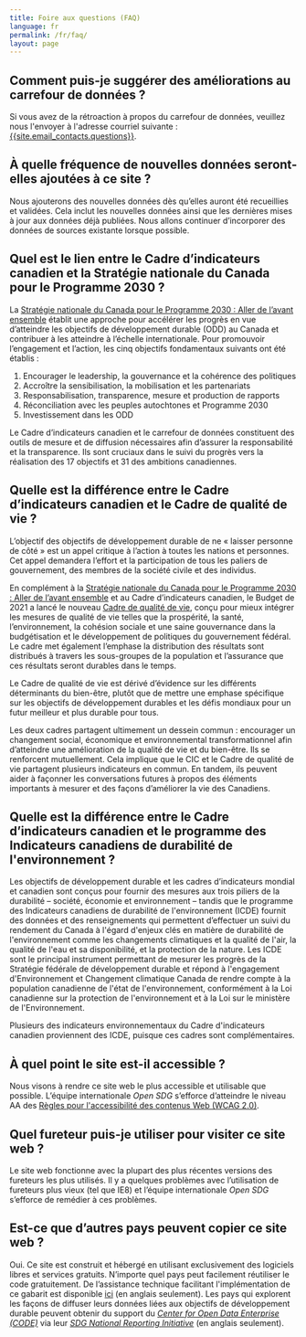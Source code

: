 ```yaml
---
title: Foire aux questions (FAQ)
language: fr
permalink: /fr/faq/
layout: page
---
```


## Comment puis-je suggérer des améliorations au carrefour de données ?

Si vous avez de la rétroaction à propos du carrefour de données, veuillez nous l'envoyer à l'adresse courriel suivante : <a href="mailto:{{site.email_contacts.questions}}">{{site.email_contacts.questions}}</a>.


## À quelle fréquence de nouvelles données seront-elles ajoutées à ce site ?

Nous ajouterons des nouvelles données dès qu’elles auront été recueillies et validées. Cela inclut les nouvelles données ainsi que les dernières mises à jour aux données déjà publiées. Nous allons continuer d’incorporer des données de sources existante lorsque possible.


## Quel est le lien entre le Cadre d’indicateurs canadien et la Stratégie nationale du Canada pour le Programme 2030 ?

La <a href="https://www.canada.ca/fr/emploi-developpement-social/programmes/programme-2030/aller-avant.html">Stratégie nationale du Canada pour le Programme 2030 : Aller de l’avant ensemble</a> établit une approche pour accélérer les progrès en vue d’atteindre les objectifs de développement durable (ODD) au Canada et contribuer à les atteindre à l’échelle internationale.
Pour promouvoir l’engagement et l’action, les cinq objectifs fondamentaux suivants ont été établis : 
1.	Encourager le leadership, la gouvernance et la cohérence des politiques
2.	Accroître la sensibilisation, la mobilisation et les partenariats
3.	Responsabilisation, transparence, mesure et production de rapports
4.	Réconciliation avec les peuples autochtones et Programme 2030
5.	Investissement dans les ODD

Le Cadre d’indicateurs canadien et le carrefour de données constituent des outils de mesure et de diffusion nécessaires afin d’assurer la responsabilité et la transparence. Ils sont cruciaux dans le suivi du progrès vers la réalisation des 17 objectifs et 31 des ambitions canadiennes.


## Quelle est la différence entre le Cadre d’indicateurs canadien et le Cadre de qualité de vie ?

L’objectif des objectifs de développement durable de ne « laisser personne de côté » est un appel critique à l’action à toutes les nations et personnes. Cet appel demandera l’effort et la participation de tous les paliers de gouvernement, des membres de la société civile et des individus.  

En complément à la <a href= "https://www.canada.ca/fr/emploi-developpement-social/programmes/programme-2030/aller-avant.html">Stratégie nationale du Canada pour le Programme 2030 : Aller de l’avant ensemble</a> et au Cadre d’indicateurs canadien, le Budget de 2021 a lancé le nouveau <a href=" https://www.budget.gc.ca/2021/report-rapport/anx4-fr.html">Cadre de qualité de vie</a>, conçu pour mieux intégrer les mesures de qualité de vie telles que la prospérité, la santé, l’environnement, la cohésion sociale et une saine gouvernance dans la budgétisation et le développement de politiques du gouvernement fédéral. Le cadre met également l’emphase la distribution des résultats sont distribués à travers les sous-groupes de la population et l’assurance que ces résultats seront durables dans le temps.

Le Cadre de qualité de vie est dérivé d’évidence sur les différents déterminants du bien-être, plutôt que de mettre une emphase spécifique sur les objectifs de développement durables et les défis mondiaux pour un futur meilleur et plus durable pour tous.

Les deux cadres partagent ultimement un dessein commun : encourager un changement social, économique et environnemental transformationnel afin d’atteindre une amélioration de la qualité de vie et du bien-être. Ils se renforcent mutuellement. Cela implique que le CIC et le Cadre de qualité de vie partagent plusieurs indicateurs en commun. En tandem, ils peuvent aider à façonner les conversations futures à propos des éléments importants à mesurer et des façons d’améliorer la vie des Canadiens.


## Quelle est la différence entre le Cadre d’indicateurs canadien et le programme des Indicateurs canadiens de durabilité de l'environnement ?

Les objectifs de développement durable et les cadres d’indicateurs mondial et canadien sont conçus pour fournir des mesures aux trois piliers de la durabilité – société, économie et environnement – tandis que le programme des Indicateurs canadiens de durabilité de l'environnement (ICDE) fournit des données et des renseignements qui permettent d’effectuer un suivi du rendement du Canada à l'égard d'enjeux clés en matière de durabilité de l'environnement comme les changements climatiques et la qualité de l'air, la qualité de l'eau et sa disponibilité, et la protection de la nature. Les ICDE sont le principal instrument permettant de mesurer les progrès de la Stratégie fédérale de développement durable et répond à l'engagement d'Environnement et Changement climatique Canada de rendre compte à la population canadienne de l'état de l'environnement, conformément à la Loi canadienne sur la protection de l'environnement et à la Loi sur le ministère de l'Environnement.
  
Plusieurs des indicateurs environnementaux du Cadre d'indicateurs canadien proviennent des ICDE, puisque ces cadres sont complémentaires.


## À quel point le site est-il accessible ?

Nous visons à rendre ce site web le plus accessible et utilisable que possible. L’équipe internationale <em>Open SDG</em> s’efforce d’atteindre le niveau AA des [Règles pour l'accessibilité des contenus Web (WCAG 2.0)](https://www.w3.org/WAI/standards-guidelines/wcag/fr).


## Quel fureteur puis-je utiliser pour visiter ce site web ?

Le site web fonctionne avec la plupart des plus récentes versions des fureteurs les plus utilisés. Il y a quelques problèmes avec l’utilisation de fureteurs plus vieux (tel que IE8) et l’équipe internationale <em>Open SDG</em> s’efforce de remédier à ces problèmes.


## Est-ce que d’autres pays peuvent copier ce site web ?

Oui. Ce site est construit et hébergé en utilisant exclusivement des logiciels libres et services gratuits. N’importe quel pays peut facilement réutiliser le code gratuitement. De l’assistance technique facilitant l'implémentation de ce gabarit est disponible [ici]( https://open-sdg.readthedocs.io) (en anglais seulement). Les pays qui explorent les façons de diffuser leurs données liées aux objectifs de développement durable peuvent obtenir du support du <em>[Center for Open Data Enterprise (CODE)](http://www.opendataenterprise.org/)</em> via leur <em>[SDG National Reporting Initiative](https://www.sdgreporting.org/)</em> (en anglais seulement).

